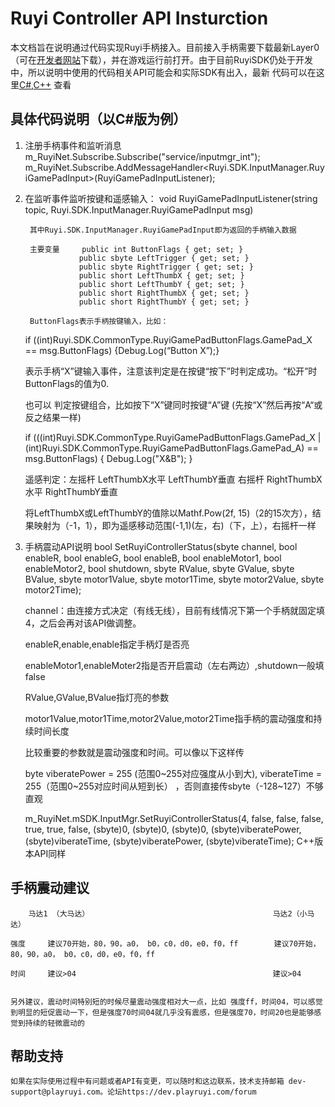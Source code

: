 ﻿# Ruyi Controller API Insturction

  本文档旨在说明通过代码实现Ruyi手柄接入。目前接入手柄需要下载最新Layer0（可在[开发者网站](https://dev.playruyi.com/)下载），并在游戏运行前打开。由于目前RuyiSDK仍处于开发中，所以说明中使用的代码相关API可能会和实际SDK有出入，最新
代码可以在这里[C#](https://bitbucket.org/playruyi/space_shooter/src),[C++](https://bitbucket.org/playruyi/unreal_demo/src/master)
查看

## 具体代码说明（以C#版为例）

1. 注册手柄事件和监听消息
m_RuyiNet.Subscribe.Subscribe("service/inputmgr_int");
m_RuyiNet.Subscribe.AddMessageHandler<Ruyi.SDK.InputManager.RuyiGamePadInput>(RuyiGamePadInputListener);

2. 在监听事件监听按键和遥感输入：
       	void RuyiGamePadInputListener(string topic, Ruyi.SDK.InputManager.RuyiGamePadInput msg)
	   
		其中Ruyi.SDK.InputManager.RuyiGamePadInput即为返回的手柄输入数据
	   	
		主要变量	 public int ButtonFlags { get; set; }      		
				   public sbyte LeftTrigger { get; set; }
        		   public sbyte RightTrigger { get; set; }
        		   public short LeftThumbX { get; set; }
        		   public short LeftThumbY { get; set; }
        		   public short RightThumbX { get; set; }
        		   public short RightThumbY { get; set; }
		
		ButtonFlags表示手柄按键输入，比如：
	if ((int)Ruyi.SDK.CommonType.RuyiGamePadButtonFlags.GamePad_X == msg.ButtonFlags) {Debug.Log(“Button X”);}
	
	表示手柄“X”键输入事件，注意该判定是在按键“按下”时判定成功。“松开”时ButtonFlags的值为0.
	
	也可以 判定按键组合，比如按下“X”键同时按键“A”键 (先按“X”然后再按“A“或反之结果一样)
   	
	if (((int)Ruyi.SDK.CommonType.RuyiGamePadButtonFlags.GamePad_X | (int)Ruyi.SDK.CommonType.RuyiGamePadButtonFlags.GamePad_A) == msg.ButtonFlags)
        {
            Debug.Log("X&B");
        }
	
	遥感判定：左摇杆 LeftThumbX水平 LeftThumbY垂直 右摇杆 RightThumbX水平 RightThumbY垂直 
	
	将LeftThumbX或LeftThumbY的值除以Mathf.Pow(2f, 15)（2的15次方），结果映射为（-1，1），即为遥感移动范围(-1,1)(左，右)（下，上），右摇杆一样

3. 手柄震动API说明
	bool SetRuyiControllerStatus(sbyte channel, bool enableR, bool enableG, bool enableB, bool enableMotor1, bool enableMotor2, bool shutdown, sbyte RValue, sbyte GValue, sbyte BValue, sbyte motor1Value, sbyte motor1Time, sbyte motor2Value, sbyte motor2Time);
	
	channel：由连接方式决定（有线无线），目前有线情况下第一个手柄就固定填4，之后会再对该API做调整。
	
	enableR,enable,enable指定手柄灯是否亮
	
	enableMotor1,enableMoter2指是否开启震动（左右两边）,shutdown一般填false
	
	RValue,GValue,BValue指灯亮的参数
	
	motor1Value,motor1Time,motor2Value,motor2Time指手柄的震动强度和持续时间长度
	
	比较重要的参数就是震动强度和时间。可以像以下这样传
	
	byte viberatePower = 255 (范围0~255对应强度从小到大), viberateTime = 255（范围0~255对应时间从短到长） ，否则直接传sbyte（-128~127）不够直观
	
	m_RuyiNet.mSDK.InputMgr.SetRuyiControllerStatus(4, false, false, false,
                true, true, false,
                (sbyte)0, (sbyte)0, (sbyte)0,
                (sbyte)viberatePower, (sbyte)viberateTime,
                (sbyte)viberatePower, (sbyte)viberateTime);
C++版本API同样

## 手柄震动建议
	    马达1 （大马达）	                                  	  马达2（小马达）

	强度	   建议70开始，80，90，a0， b0，c0，d0，e0，f0，ff	 	 建议70开始，80，90，a0， b0，c0，d0，e0，f0，ff

	时间	   建议>04	                                        建议>04
		
	
	另外建议，震动时间特别短的时候尽量震动强度相对大一点，比如 强度ff，时间04，可以感觉到明显的短促震动一下，但是强度70时间04就几乎没有震感，但是强度70，时间20也是能够感觉到持续的轻微震动的	
    
## 帮助支持

    如果在实际使用过程中有问题或者API有变更，可以随时和这边联系，技术支持邮箱 dev-support@playruyi.com。论坛https://dev.playruyi.com/forum

